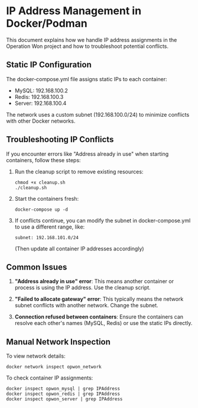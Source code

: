 # IP Address Management in Docker/Podman

This document explains how we handle IP address assignments in the Operation Won project and how to troubleshoot potential conflicts.

## Static IP Configuration

The docker-compose.yml file assigns static IPs to each container:
- MySQL: 192.168.100.2
- Redis: 192.168.100.3
- Server: 192.168.100.4

The network uses a custom subnet (192.168.100.0/24) to minimize conflicts with other Docker networks.

## Troubleshooting IP Conflicts

If you encounter errors like "Address already in use" when starting containers, follow these steps:

1. Run the cleanup script to remove existing resources:
   ```
   chmod +x cleanup.sh
   ./cleanup.sh
   ```

2. Start the containers fresh:
   ```
   docker-compose up -d
   ```

3. If conflicts continue, you can modify the subnet in docker-compose.yml to use a different range, like:
   ```
   subnet: 192.168.101.0/24
   ```
   (Then update all container IP addresses accordingly)

## Common Issues

1. **"Address already in use" error**:
   This means another container or process is using the IP address. Use the cleanup script.

2. **"Failed to allocate gateway" error**:
   This typically means the network subnet conflicts with another network. Change the subnet.

3. **Connection refused between containers**:
   Ensure the containers can resolve each other's names (MySQL, Redis) or use the static IPs directly.

## Manual Network Inspection

To view network details:
```
docker network inspect opwon_network
```

To check container IP assignments:
```
docker inspect opwon_mysql | grep IPAddress
docker inspect opwon_redis | grep IPAddress
docker inspect opwon_server | grep IPAddress
```
